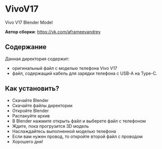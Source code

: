 # VivoV17
Vivo V17 Blender Model

**Автор сборки**: https://vk.com/aframeevandrey


## Содержание
Данная директория содержит:

 - оригинальный файл с моделью телефона Vivo V17
 - файл, содержащий кабель для зарядки телефона с USB-A на Type-C.


## Как установить?

 - Скачайте Blender
 - Скачайте файлы директории
 - Откройте Blender
 - Распакуйте архив
 - В Blender нажмите открыть файл и выберете файл с телефоном
 - Ждите, пока прогрузится 3D модель
 - Наслаждайтесь выполненной моделью телефона
 - Если вам нужен провод, то откройте второй файл с проводом
 - Хорошего дня!
